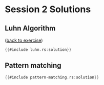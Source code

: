 # Session 2 Solutions

## Luhn Algorithm

([back to exercise](luhn.md))

```rust
{{#include luhn.rs:solution}}
```

## Pattern matching

```rust
{{#include pattern-matching.rs:solution}}
```
